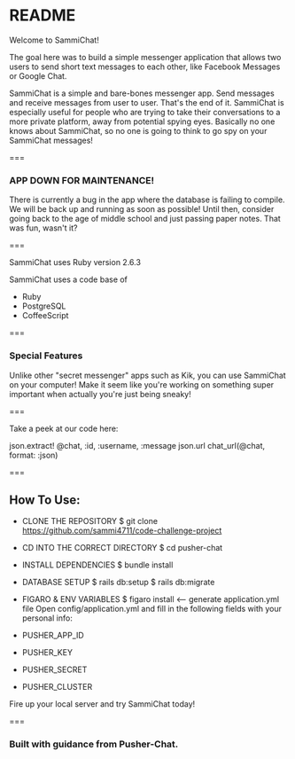 # README

Welcome to SammiChat!

The goal here was to build a simple messenger application that allows two users to send short text messages to each other, like Facebook Messages or Google Chat.

SammiChat is a simple and bare-bones messenger app. Send messages and receive messages from user to user. That's the end of it. SammiChat is especially useful for people who are trying to take their conversations to a more private platform, away from potential spying eyes. Basically no one knows about SammiChat, so no one is going to think to go spy on your SammiChat messages!

===

### APP DOWN FOR MAINTENANCE!

There is currently a bug in the app where the database is failing to compile. We will be back up and running as soon as possible! Until then, consider going back to the age of middle school and just passing paper notes. That was fun, wasn't it?

===

SammiChat uses Ruby version 2.6.3

SammiChat uses a code base of

- Ruby
- PostgreSQL
- CoffeeScript

===

### Special Features

Unlike other "secret messenger" apps such as Kik, you can use SammiChat on your computer! Make it seem like you're working on something super important when actually you're just being sneaky!

===

Take a peek at our code here:

json.extract! @chat, :id, :username, :message
json.url chat_url(@chat, format: :json)

===

## How To Use:

- CLONE THE REPOSITORY
  \$ git clone https://github.com/sammi4711/code-challenge-project

- CD INTO THE CORRECT DIRECTORY
  \$ cd pusher-chat

- INSTALL DEPENDENCIES
  \$ bundle install

- DATABASE SETUP
  $ rails db:setup
$ rails db:migrate

- FIGARO & ENV VARIABLES
  \$ figaro install <-- generate application.yml file
  Open config/application.yml and fill in the following fields with your personal info:

- PUSHER_APP_ID
- PUSHER_KEY
- PUSHER_SECRET
- PUSHER_CLUSTER

Fire up your local server and try SammiChat today!

===

### Built with guidance from Pusher-Chat.
